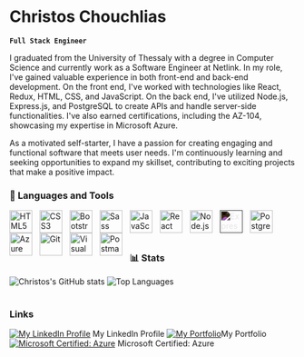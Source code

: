 # Christos Chouchlias

**`Full Stack Engineer`**

I graduated from the University of Thessaly with a degree in Computer Science and currently work as a Software Engineer at Netlink. In my role, I've gained valuable experience in both front-end and back-end development. On the front end, I've worked with technologies like React, Redux, HTML, CSS, and JavaScript. On the back end, I've utilized Node.js, Express.js, and PostgreSQL to create APIs and handle server-side functionalities. I've also earned certifications, including the AZ-104, showcasing my expertise in Microsoft Azure.

As a motivated self-starter, I have a passion for creating engaging and functional software that meets user needs. I'm continuously learning and seeking opportunities to expand my skillset, contributing to exciting projects that make a positive impact.

### 🧰 Languages and Tools
<img align="left" alt="HTML5" width="40px" style="padding-right:10px;" src="https://cdn.jsdelivr.net/gh/devicons/devicon/icons/html5/html5-original.svg" />
<img align="left" alt="CSS3" width="40px" style="padding-right:10px;" src="https://cdn.jsdelivr.net/gh/devicons/devicon/icons/css3/css3-plain.svg" />
<img align="left" alt="Bootstrap" width="40px" style="padding-right:10px;" src="https://cdn.jsdelivr.net/gh/devicons/devicon/icons/bootstrap/bootstrap-plain.svg" />
<img align="left" alt="Sass" width="40px" style="padding-right:10px;" src="https://cdn.jsdelivr.net/gh/devicons/devicon/icons/sass/sass-original.svg" />
<img align="left" alt="JavaScript" width="40px" style="padding-right:10px;" src="https://cdn.jsdelivr.net/gh/devicons/devicon/icons/javascript/javascript-plain.svg" />
<img align="left" alt="React" width="40px" style="padding-right:10px;" src="https://cdn.jsdelivr.net/gh/devicons/devicon/icons/react/react-original.svg" />
<img align="left" alt="Node.js" width="40px" style="padding-right:10px;" src="https://cdn.jsdelivr.net/gh/devicons/devicon/icons/nodejs/nodejs-original.svg" />
<img align="left" alt="Express.js" width="40px" style="padding-right:10px; filter: invert(100%);" src="https://cdn.jsdelivr.net/gh/devicons/devicon/icons/express/express-original.svg" />
<img align="left" alt="PostgreSQL" width="40px" style="padding-right:10px;" src="https://cdn.jsdelivr.net/gh/devicons/devicon/icons/postgresql/postgresql-original.svg" />
<img align="left" alt="Azure" width="40px" style="padding-right:10px;" src="https://cdn.jsdelivr.net/gh/devicons/devicon/icons/azure/azure-original.svg" />
<img align="left" alt="Git" width="40px" style="padding-right:10px;" src="https://cdn.jsdelivr.net/gh/devicons/devicon/icons/git/git-original.svg" />
<img align="left" alt="Visual Studio Code" width="40px" style="padding-right:10px;" src="https://cdn.jsdelivr.net/gh/devicons/devicon/icons/visualstudio/visualstudio-plain.svg" />
<img align="left" alt="Postman" width="40px" style="padding-right:10px;" src="https://img.icons8.com/external-tal-revivo-color-tal-revivo/40/external-postman-is-the-only-complete-api-development-environment-logo-color-tal-revivo.png" />

<br />
<!-- Extra new line -->
<br />

#

### 📊 Stats

![Christos's GitHub stats](https://github-readme-stats.vercel.app/api?username=chrisxou&show_icons=true&theme=gruvbox)
![Top Languages](https://github-readme-stats.vercel.app/api/top-langs/?username=chrisxou&title_color=ffffff&text_color=c9cacc&icon_color=4AB197&bg_color=1A2B34&hide=html)

#

### Links

[![My LinkedIn Profile](https://img.icons8.com/fluency/48/linkedin.png)](https://www.linkedin.com/in/christos-chouchlias/) My LinkedIn Profile
[![My Portfolio](https://img.icons8.com/color/48/resume.png)](https://chrisxou.github.io/Portfolio/)My Portfolio
[![Microsoft Certified: Azure](https://img.icons8.com/color/48/azure-1.png)](https://www.credly.com/badges/4ef0d41d-11dc-4b2e-9cb8-f84d1ff9e97c/linked_in?t=rpgvs1) Microsoft Certified: Azure
